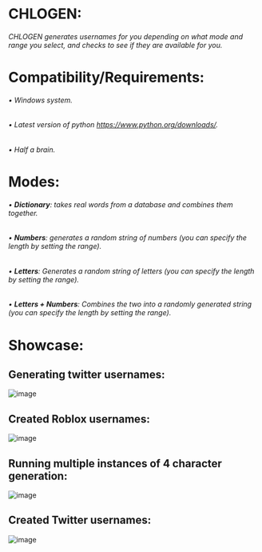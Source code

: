 # CHLOGEN:
###### CHLOGEN generates usernames for you depending on what mode and range you select, and checks to see if they are available for you.

# Compatibility/Requirements:
###### • Windows system.
###### • Latest version of python https://www.python.org/downloads/.
###### • Half a brain.

# Modes:
###### • **Dictionary**: takes real words from a database and combines them together.
###### • **Numbers**: generates a random string of numbers (you can specify the length by setting the *range*).
###### • **Letters**: Generates a random string of letters (you can specify the length by setting the *range*).
###### • **Letters + Numbers**: Combines the two into a randomly generated string (you can specify the length by setting the *range*).

# Showcase:
## Generating twitter usernames:
![image](https://user-images.githubusercontent.com/75399033/164995526-73502c39-1318-4daf-b6fc-1b5733e5926b.png)
## Created Roblox usernames:
![image](https://user-images.githubusercontent.com/75399033/164995537-d60935c7-c67f-468d-b512-d0d508216563.png)
## Running multiple instances of 4 character generation:
![image](https://user-images.githubusercontent.com/75399033/164995551-eba6ab4d-f933-4282-a29e-20533498a895.png)
## Created Twitter usernames:
![image](https://user-images.githubusercontent.com/75399033/164995562-562c4f5a-205f-42ba-abdf-0ffa0120bbf9.png)
